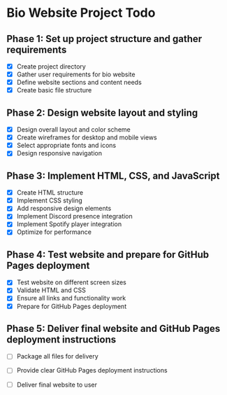 # Bio Website Project Todo

## Phase 1: Set up project structure and gather requirements
- [x] Create project directory
- [x] Gather user requirements for bio website
- [x] Define website sections and content needs
- [x] Create basic file structure

## Phase 2: Design website layout and styling
- [x] Design overall layout and color scheme
- [x] Create wireframes for desktop and mobile views
- [x] Select appropriate fonts and icons
- [x] Design responsive navigation

## Phase 3: Implement HTML, CSS, and JavaScript
- [x] Create HTML structure
- [x] Implement CSS styling
- [x] Add responsive design elements
- [x] Implement Discord presence integration
- [x] Implement Spotify player integration
- [x] Optimize for performance

## Phase 4: Test website and prepare for GitHub Pages deployment
- [x] Test website on different screen sizes
- [x] Validate HTML and CSS
- [x] Ensure all links and functionality work
- [x] Prepare for GitHub Pages deployment

## Phase 5: Deliver final website and GitHub Pages deployment instructions
- [ ] Package all files for delivery
- [ ] Provide clear GitHub Pages deployment instructions
- [ ] Deliver final website to user

